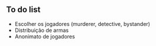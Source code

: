 ## To do list

- Escolher os jogadores (murderer, detective, bystander)
- Distribuição de armas
- Anonimato de jogadores